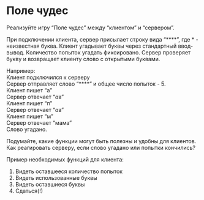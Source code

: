 # Поле чудес


Реализуйте игру “Поле чудес” между “клиентом” и “сервером”.

При подключении клиента, сервер присылает строку вида “****”, где * - неизвестная буква. Клиент угадывает буквы через стандартный ввод-вывод. Количество попыток угадать фиксировано. Сервер проверяет букву и возвращает клиенту слово с открытыми буквами.

Например:  
Клиент подключился к серверу  
Сервер отправляет слово “****” и общее число попыток - 5.  
Клиент пишет “а”  
Сервер отвечает “*а*а”  
Клиент пишет “п”  
Сервер отвечает “*а*а”  
Клиент пишет “м”  
Сервер отвечает “мама”  
Слово угадано.  

Подумайте, какие функции могут быть полезны и удобны для клиентов. Как реагировать серверу, если слово угадано или попытки кончились?  

Пример необходимых функций для клиента:
1) Видеть оставшееся количество попыток
2) Видеть использованные буквы
3) Видеть оставшиеся буквы
4) Сдаться(!)
